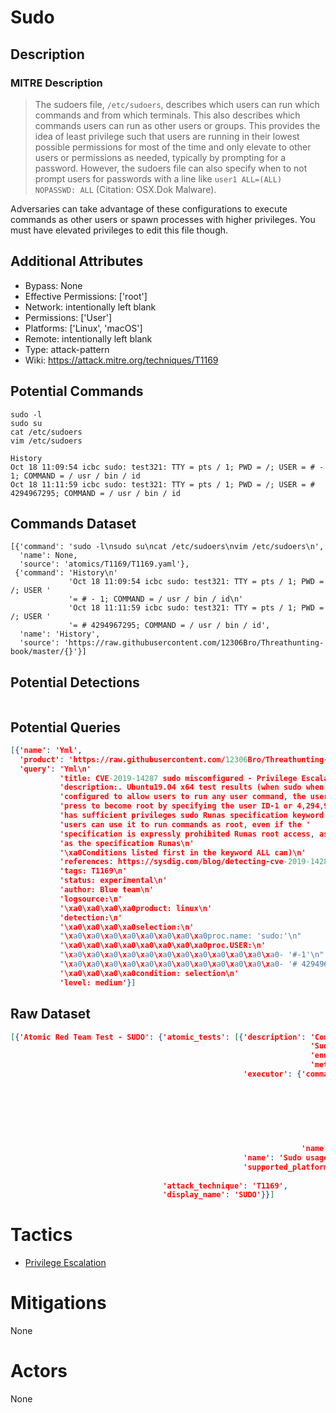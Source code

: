 
# Sudo

## Description

### MITRE Description

> The sudoers file, <code>/etc/sudoers</code>, describes which users can run which commands and from which terminals. This also describes which commands users can run as other users or groups. This provides the idea of least privilege such that users are running in their lowest possible permissions for most of the time and only elevate to other users or permissions as needed, typically by prompting for a password. However, the sudoers file can also specify when to not prompt users for passwords with a line like <code>user1 ALL=(ALL) NOPASSWD: ALL</code> (Citation: OSX.Dok Malware). 

Adversaries can take advantage of these configurations to execute commands as other users or spawn processes with higher privileges. You must have elevated privileges to edit this file though.

## Additional Attributes

* Bypass: None
* Effective Permissions: ['root']
* Network: intentionally left blank
* Permissions: ['User']
* Platforms: ['Linux', 'macOS']
* Remote: intentionally left blank
* Type: attack-pattern
* Wiki: https://attack.mitre.org/techniques/T1169

## Potential Commands

```
sudo -l
sudo su
cat /etc/sudoers
vim /etc/sudoers

History
Oct 18 11:09:54 icbc sudo: test321: TTY = pts / 1; PWD = /; USER = # - 1; COMMAND = / usr / bin / id
Oct 18 11:11:59 icbc sudo: test321: TTY = pts / 1; PWD = /; USER = # 4294967295; COMMAND = / usr / bin / id
```

## Commands Dataset

```
[{'command': 'sudo -l\nsudo su\ncat /etc/sudoers\nvim /etc/sudoers\n',
  'name': None,
  'source': 'atomics/T1169/T1169.yaml'},
 {'command': 'History\n'
             'Oct 18 11:09:54 icbc sudo: test321: TTY = pts / 1; PWD = /; USER '
             '= # - 1; COMMAND = / usr / bin / id\n'
             'Oct 18 11:11:59 icbc sudo: test321: TTY = pts / 1; PWD = /; USER '
             '= # 4294967295; COMMAND = / usr / bin / id',
  'name': 'History',
  'source': 'https://raw.githubusercontent.com/12306Bro/Threathunting-book/master/{}'}]
```

## Potential Detections

```json

```

## Potential Queries

```json
[{'name': 'Yml',
  'product': 'https://raw.githubusercontent.com/12306Bro/Threathunting-book/master/{}',
  'query': 'Yml\n'
           'title: CVE-2019-14287 sudo misconfigured - Privilege Escalation\n'
           'description:. Ubuntu19.04 x64 test results (when sudo when '
           'configured to allow users to run any user command, the user can '
           'press to become root by specifying the user ID-1 or 4,294,967,295 '
           'has sufficient privileges sudo Runas specification keyword ALL '
           'users can use it to run commands as root, even if the '
           'specification is expressly prohibited Runas root access, as long '
           'as the specification Runas\n'
           '\xa0Conditions listed first in the keyword ALL can)\n'
           'references: https://sysdig.com/blog/detecting-cve-2019-14287/\n'
           'tags: T1169\n'
           'status: experimental\n'
           'author: Blue team\n'
           'logsource:\n'
           '\xa0\xa0\xa0\xa0product: linux\n'
           'detection:\n'
           '\xa0\xa0\xa0\xa0selection:\n'
           "\xa0\xa0\xa0\xa0\xa0\xa0\xa0\xa0proc.name: 'sudo:'\n"
           '\xa0\xa0\xa0\xa0\xa0\xa0\xa0\xa0proc.USER:\n'
           "\xa0\xa0\xa0\xa0\xa0\xa0\xa0\xa0\xa0\xa0\xa0\xa0- '#-1'\n"
           "\xa0\xa0\xa0\xa0\xa0\xa0\xa0\xa0\xa0\xa0\xa0\xa0- '# 4294967295'\n"
           '\xa0\xa0\xa0\xa0condition: selection\n'
           'level: medium'}]
```

## Raw Dataset

```json
[{'Atomic Red Team Test - SUDO': {'atomic_tests': [{'description': 'Common '
                                                                   'Sudo '
                                                                   'enumeration '
                                                                   'methods.\n',
                                                    'executor': {'command': 'sudo '
                                                                            '-l\n'
                                                                            'sudo '
                                                                            'su\n'
                                                                            'cat '
                                                                            '/etc/sudoers\n'
                                                                            'vim '
                                                                            '/etc/sudoers\n',
                                                                 'name': 'sh'},
                                                    'name': 'Sudo usage',
                                                    'supported_platforms': ['macos',
                                                                            'linux']}],
                                  'attack_technique': 'T1169',
                                  'display_name': 'SUDO'}}]
```

# Tactics


* [Privilege Escalation](../tactics/Privilege-Escalation.md)


# Mitigations

None

# Actors

None
